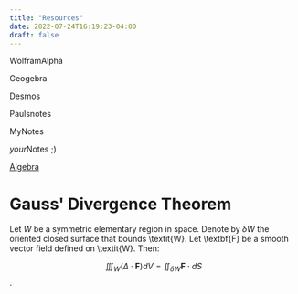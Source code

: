 ```yaml
---
title: "Resources"
date: 2022-07-24T16:19:23-04:00
draft: false
---
```


WolframAlpha

Geogebra

Desmos 

Paulsnotes

MyNotes

*your*Notes ;)

[Algebra](/algebra)

# Gauss' Divergence Theorem
Let $\textit{W}$ be a symmetric elementary region in space. Denote by $\delta W$ the oriented closed surface that bounds \textit{W}. Let \textbf{F} be a smooth vector field defined on \textit{W}. Then:

$$\iiint_{W}^{} (\Delta \cdot \textbf{F}) dV = \iint_{\delta W}^{} \textbf{F} \cdot dS$$. 



```

